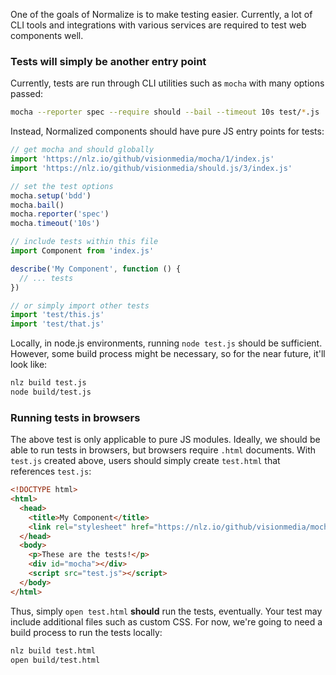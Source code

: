 
One of the goals of Normalize is to make testing easier.
Currently, a lot of CLI tools and integrations with various services are required to test web components well.

### Tests will simply be another entry point

Currently, tests are run through CLI utilities such as `mocha` with many options passed:

```bash
mocha --reporter spec --require should --bail --timeout 10s test/*.js
```

Instead, Normalized components should have pure JS entry points for tests:

```js
// get mocha and should globally
import 'https://nlz.io/github/visionmedia/mocha/1/index.js'
import 'https://nlz.io/github/visionmedia/should.js/3/index.js'

// set the test options
mocha.setup('bdd')
mocha.bail()
mocha.reporter('spec')
mocha.timeout('10s')

// include tests within this file
import Component from 'index.js'

describe('My Component', function () {
  // ... tests
})

// or simply import other tests
import 'test/this.js'
import 'test/that.js'
```

Locally, in node.js environments, running `node test.js` should be sufficient.
However, some build process might be necessary, so for the near future, it'll look like:

```bash
nlz build test.js
node build/test.js
```

### Running tests in browsers

The above test is only applicable to pure JS modules.
Ideally, we should be able to run tests in browsers,
but browsers require `.html` documents.
With `test.js` created above,
users should simply create `test.html` that references `test.js`:

```html
<!DOCTYPE html>
<html>
  <head>
    <title>My Component</title>
    <link rel="stylesheet" href="https://nlz.io/github/visionmedia/mocha/1/index.css">
  </head>
  <body>
    <p>These are the tests!</p>
    <div id="mocha"></div>
    <script src="test.js"></script>
  </body>
</html>
```

Thus, simply `open test.html` __should__ run the tests, eventually.
Your test may include additional files such as custom CSS.
For now, we're going to need a build process to run the tests locally:

```bash
nlz build test.html
open build/test.html
```
